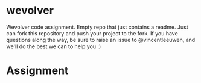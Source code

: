 # wevolver
Wevolver code assignment. Empty repo that just contains a readme. Just can fork this repository and push your project to the fork. If you have questions along the way, be sure to raise an issue to @vincentleeuwen, and we'll do the best we can to help you :)

# Assignment
